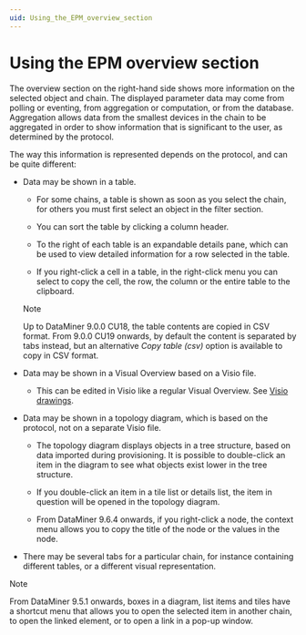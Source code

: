 ```yaml
---
uid: Using_the_EPM_overview_section
---
```


# Using the EPM overview section

The overview section on the right-hand side shows more information on the selected object and chain. The displayed parameter data may come from polling or eventing, from aggregation or computation, or from the database. Aggregation allows data from the smallest devices in the chain to be aggregated in order to show information that is significant to the user, as determined by the protocol.

The way this information is represented depends on the protocol, and can be quite different:

- Data may be shown in a table.

    - For some chains, a table is shown as soon as you select the chain, for others you must first select an object in the filter section.

    - You can sort the table by clicking a column header.

    - To the right of each table is an expandable details pane, which can be used to view detailed information for a row selected in the table.

    - If you right-click a cell in a table, in the right-click menu you can select to copy the cell, the row, the column or the entire table to the clipboard.

    > [!NOTE]
    > Up to DataMiner 9.0.0 CU18, the table contents are copied in CSV format. From 9.0.0 CU19 onwards, by default the content is separated by tabs instead, but an alternative *Copy table (csv)* option is available to copy in CSV format.

- Data may be shown in a Visual Overview based on a Visio file.

    - This can be edited in Visio like a regular Visual Overview. See [Visio drawings](xref:visio#visio-drawings).

- Data may be shown in a topology diagram, which is based on the protocol, not on a separate Visio file.

    - The topology diagram displays objects in a tree structure, based on data imported during provisioning. It is possible to double-click an item in the diagram to see what objects exist lower in the tree structure.

    - If you double-click an item in a tile list or details list, the item in question will be opened in the topology diagram.

    - From DataMiner 9.6.4 onwards, if you right-click a node, the context menu allows you to copy the title of the node or the values in the node.

- There may be several tabs for a particular chain, for instance containing different tables, or a different visual representation.

> [!NOTE]
> From DataMiner 9.5.1 onwards, boxes in a diagram, list items and tiles have a shortcut menu that allows you to open the selected item in another chain, to open the linked element, or to open a link in a pop-up window.
>
